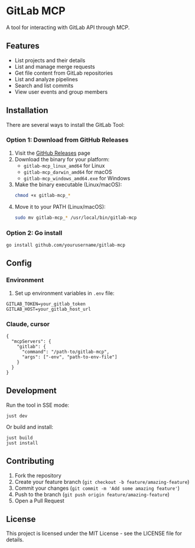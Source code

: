 # GitLab MCP

A tool for interacting with GitLab API through MCP.

## Features

- List projects and their details
- List and manage merge requests
- Get file content from GitLab repositories
- List and analyze pipelines
- Search and list commits
- View user events and group members

## Installation

There are several ways to install the GitLab Tool:

### Option 1: Download from GitHub Releases

1. Visit the [GitHub Releases](https://github.com/yourusername/gitlab-mcp/releases) page
2. Download the binary for your platform:
   - `gitlab-mcp_linux_amd64` for Linux
   - `gitlab-mcp_darwin_amd64` for macOS
   - `gitlab-mcp_windows_amd64.exe` for Windows
3. Make the binary executable (Linux/macOS):
   ```bash
   chmod +x gitlab-mcp_*
   ```
4. Move it to your PATH (Linux/macOS):
   ```bash
   sudo mv gitlab-mcp_* /usr/local/bin/gitlab-mcp
   ```

### Option 2: Go install
```
go install github.com/yourusername/gitlab-mcp
```

## Config

### Environment

1. Set up environment variables in `.env` file:
```
GITLAB_TOKEN=your_gitlab_token
GITLAB_HOST=your_gitlab_host_url
```

### Claude, cursor
```
{
  "mcpServers": {
    "gitlab": {
      "command": "/path-to/gitlab-mcp",
      "args": ["-env", "path-to-env-file"]
    }
  }
}
```

## Development

Run the tool in SSE mode:
```
just dev
```

Or build and install:
```
just build
just install
```

## Contributing

1. Fork the repository
2. Create your feature branch (`git checkout -b feature/amazing-feature`)
3. Commit your changes (`git commit -m 'Add some amazing feature'`)
4. Push to the branch (`git push origin feature/amazing-feature`)
5. Open a Pull Request

## License

This project is licensed under the MIT License - see the LICENSE file for details.
